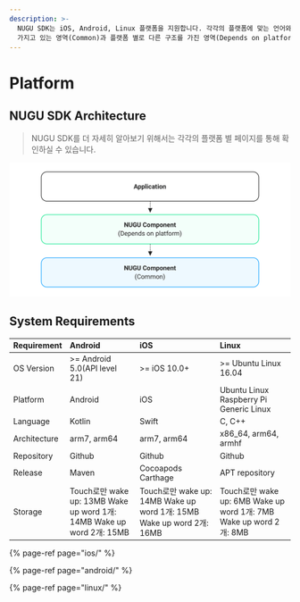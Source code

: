 ```yaml
---
description: >-
  NUGU SDK는 iOS, Android, Linux 플랫폼을 지원합니다. 각각의 플랫폼에 맞는 언어와 특성을 따르고 있으며, 동일한 구조를
  가지고 있는 영역(Common)과 플랫폼 별로 다른 구조를 가진 영역(Depends on platform)이 구분되어 있습니다.
---
```


# Platform

## NUGU SDK Architecture

> NUGU SDK를 더 자세히 알아보기 위해서는 각각의 플랫폼 별 페이지를 통해 확인하실 수 있습니다.

![](../../.gitbook/assets/nugu-sdk-platform-01.png)

## System Requirements

| Requirement | Android | iOS | Linux |
| :--- | :--- | :--- | :--- |
| OS Version | &gt;= Android 5.0\(API level 21\) | &gt;= iOS 10.0+ | &gt;= Ubuntu Linux 16.04 |
| Platform | Android | iOS | Ubuntu Linux Raspberry Pi Generic Linux |
| Language | Kotlin | Swift | C, C++ |
| Architecture | arm7, arm64 | arm7, arm64 | x86\_64, arm64, armhf |
| Repository | Github | Github | Github |
| Release | Maven | Cocoapods Carthage | APT repository |
| Storage | Touch로만 wake up: 13MB Wake up word 1개: 14MB Wake up word 2개: 15MB | Touch로만 wake up: 14MB Wake up word 1개: 15MB Wake up word 2개: 16MB | Touch로만 wake up: 6MB Wake up word 1개: 7MB Wake up word 2개: 8MB |

{% page-ref page="ios/" %}

{% page-ref page="android/" %}

{% page-ref page="linux/" %}

